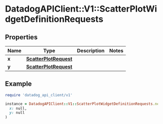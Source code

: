 # DatadogAPIClient::V1::ScatterPlotWidgetDefinitionRequests

## Properties

| Name | Type | Description | Notes |
| ---- | ---- | ----------- | ----- |
| **x** | [**ScatterPlotRequest**](ScatterPlotRequest.md) |  |  |
| **y** | [**ScatterPlotRequest**](ScatterPlotRequest.md) |  |  |

## Example

```ruby
require 'datadog_api_client/v1'

instance = DatadogAPIClient::V1::ScatterPlotWidgetDefinitionRequests.new(
  x: null,
  y: null
)
```

